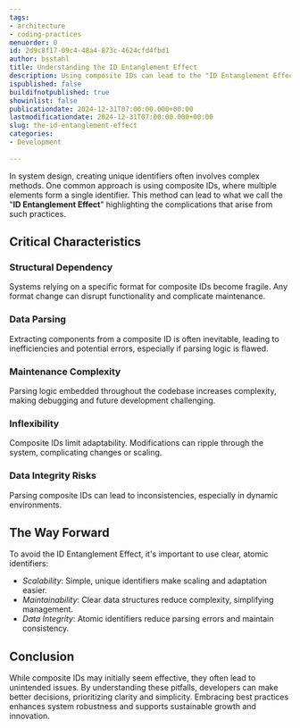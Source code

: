 ```yaml
---
tags:
- architecture
- coding-practices
menuorder: 0
id: 2d9c8f17-09c4-48a4-873c-4624cfd4fbd1
author: bsstahl
title: Understanding the ID Entanglement Effect
description: Using composite IDs can lead to the "ID Entanglement Effect," causing structural dependency, data parsing issues, maintenance complexity, inflexibility, and data integrity risks to our applications. To avoid these pitfalls, it's recommended to use clear, atomic identifiers, which enhance scalability, maintainability, and data integrity.
ispublished: false
buildifnotpublished: true
showinlist: false
publicationdate: 2024-12-31T07:00:00.000+00:00
lastmodificationdate: 2024-12-31T07:00:00.000+00:00
slug: the-id-entanglement-effect
categories:
- Development
        
---
```

In system design, creating unique identifiers often involves complex methods. One common approach is using composite IDs, where multiple elements form a single identifier. This method can lead to what we call the "**ID Entanglement Effect**" highlighting the complications that arise from such practices.

## Critical Characteristics

### Structural Dependency

Systems relying on a specific format for composite IDs become fragile. Any format change can disrupt functionality and complicate maintenance.

### Data Parsing

Extracting components from a composite ID is often inevitable, leading to inefficiencies and potential errors, especially if parsing logic is flawed.

### Maintenance Complexity

Parsing logic embedded throughout the codebase increases complexity, making debugging and future development challenging.

### Inflexibility

Composite IDs limit adaptability. Modifications can ripple through the system, complicating changes or scaling.


### Data Integrity Risks

Parsing composite IDs can lead to inconsistencies, especially in dynamic environments.

## The Way Forward

To avoid the ID Entanglement Effect, it's important to use clear, atomic identifiers:

* _Scalability_: Simple, unique identifiers make scaling and adaptation easier.
* _Maintainability_: Clear data structures reduce complexity, simplifying management.
* _Data Integrity_: Atomic identifiers reduce parsing errors and maintain consistency.

## Conclusion

While composite IDs may initially seem effective, they often lead to unintended issues. By understanding these pitfalls, developers can make better decisions, prioritizing clarity and simplicity. Embracing best practices enhances system robustness and supports sustainable growth and innovation.
